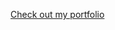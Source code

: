 [Check out my portfolio]([https://your-portfolio-link.com](http://127.0.0.1:5500/myportfolio2/portfolio.html))
